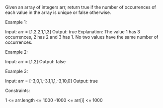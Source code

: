 Given an array of integers arr, return true if the number of occurrences of
each value in the array is unique or false otherwise.


Example 1:


Input: arr = [1,2,2,1,1,3]
Output: true
Explanation: The value 1 has 3 occurrences, 2 has 2 and 3 has 1. No two
values have the same number of occurrences.

Example 2:


Input: arr = [1,2]
Output: false


Example 3:


Input: arr = [-3,0,1,-3,1,1,1,-3,10,0]
Output: true



Constraints:


1 <= arr.length <= 1000
-1000 <= arr[i] <= 1000




